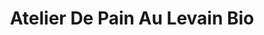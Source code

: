 ---
title: "Atelier De Pain Au Levain Bio"
url: /velaux/atelier-de-pain-au-levain-bio/
shop: boulangerie
---